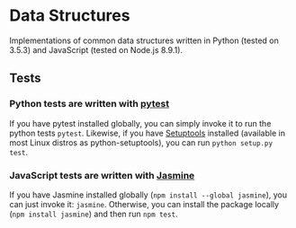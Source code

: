 # Data Structures

Implementations of common data structures written in Python (tested on 3.5.3)
and JavaScript (tested on Node.js 8.9.1).

## Tests

### Python tests are written with [pytest](https://docs.pytest.org/en/latest/)

If you have pytest installed globally, you can simply invoke it to run the
python tests `pytest`. Likewise, if you have
[Setuptools](https://pypi.python.org/pypi/setuptools) installed (available in
most Linux distros as python-setuptools), you can run `python setup.py test`.

### JavaScript tests are written with [Jasmine](https://jasmine.github.io/)

If you have Jasmine installed globally (`npm install --global jasmine`), you can
just invoke it: `jasmine`. Otherwise, you can install the package locally (`npm
install jasmine`) and then run `npm test`.
